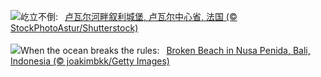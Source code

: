 ![](https://www.bing.com/th?id=OHR.ChateauLoire_ZH-CN5040147638_UHD.jpg&w=1000)屹立不倒:&nbsp;&ensp;[卢瓦尔河畔叙利城堡, 卢瓦尔中心省, 法国 (© StockPhotoAstur/Shutterstock)](https://www.bing.com/th?id=OHR.ChateauLoire_ZH-CN5040147638_UHD.jpg)
<br><br/>
![](https://www.bing.com/th?id=OHR.NusaPenida_EN-US8722184767_UHD.jpg&w=1000)When the ocean breaks the rules:&nbsp;&ensp;[Broken Beach in Nusa Penida, Bali, Indonesia (© joakimbkk/Getty Images)](https://www.bing.com/th?id=OHR.NusaPenida_EN-US8722184767_UHD.jpg)
<br><br/>
